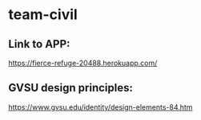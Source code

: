 # team-civil

## Link to APP: 
https://fierce-refuge-20488.herokuapp.com/

## GVSU design principles:
https://www.gvsu.edu/identity/design-elements-84.htm
